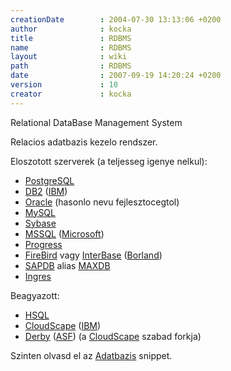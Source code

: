 ```yaml
---
creationDate        : 2004-07-30 13:13:06 +0200 
author              : kocka 
title               : RDBMS 
name                : RDBMS 
layout              : wiki 
path                : RDBMS 
date                : 2007-09-19 14:20:24 +0200 
version             : 10 
creator             : kocka 
---
```

Relational DataBase Management System

Relacios adatbazis kezelo rendszer.

Eloszotott szerverek (a teljesseg igenye nelkul):

*   [PostgreSQL](PostgreSQL.html)
*   [DB2](DB2.html) ([IBM](IBM.html))
*   [Oracle](Oracle.html) (hasonlo nevu fejlesztocegtol)
*   [MySQL](MySQL.html)
*   [Sybase](Sybase.html)
*   [MSSQL](MSSQL.html) ([Microsoft](Microsoft.html))
*   [Progress](Progress.html)
*   [FireBird](FireBird.html) vagy [InterBase](Missing.html) ([Borland](borland.html))
*   [SAPDB](SAPDB.html) alias [MAXDB](MAXDB.html)
*   [Ingres](Missing.html)

Beagyazott:

*   [HSQL](HSQL.html)
*   [CloudScape](CloudScape.html) ([IBM](IBM.html))
*   [Derby](Derby.html) ([ASF](ASF.html)) (a [CloudScape](CloudScape.html) szabad forkja)

Szinten olvasd el az [Adatbazis](Adatbazis.html) snippet.

